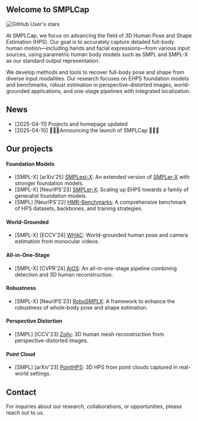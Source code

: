 ## Welcome to SMPLCap
![GitHub User's stars](https://img.shields.io/github/stars/SMPLCap)

At SMPLCap, we focus on advancing the field of 3D Human Pose and Shape Estimation (HPS). Our goal is to accurately capture detailed full-body human motion—including hands and facial expressions—from various input sources, using parametric human body models such as SMPL and SMPL-X as our standard output representation.

We develop methods and tools to recover full-body pose and shape from diverse input modalities. Our research focuses on EHPS foundation models and benchmarks, robust estimation in perspective-distorted images, world-grounded applications, and one-stage pipelines with integrated localization.

## News

- [2025-04-11] Projects and homepage updated
- [2025-04-10] 🚀🚀🚀Announcing the launch of SMPLCap 🚀🚀🚀

## Our projects

#### Foundation Models
- [SMPL-X] [arXiv'25] [SMPLest-X](https://github.com/SMPLCap/SMPLest-X): An extended version of [SMPLer-X](https://github.com/SMPLCap/SMPLer-X) with stronger foundation models.
- [SMPL-X] [NeurIPS'23] [SMPLer-X](https://github.com/SMPLCap/SMPLer-X): Scaling up EHPS towards a family of generalist foundation models.
- [SMPL] [NeurIPS'22] [HMR-Benchmarks](https://github.com/SMPLCap/hmr-benchmarks): A comprehensive benchmark of HPS datasets, backbones, and training strategies.

#### World-Grounded
- [SMPL-X] [ECCV'24] [WHAC](https://github.com/SMPLCap/WHAC): World-grounded human pose and camera estimation from monocular videos.

#### All-in-One-Stage
- [SMPL-X] [CVPR'24] [AiOS](https://github.com/SMPLCap/AiOS): An all-in-one-stage pipeline combining detection and 3D human reconstruction. 

#### Robustness
- [SMPL-X] [NeurIPS'23] [RoboSMPLX](https://github.com/SMPLCap/RoboSMPLX): A framework to enhance the robustness of
whole-body pose and shape estimation.

#### Perspective Distortion
- [SMPL] [ICCV'23] [Zolly](https://github.com/SMPLCap/Zolly): 3D human mesh reconstruction from perspective-distorted images.

#### Point Cloud
- [SMPL] [arXiv'23] [PointHPS](https://github.com/SMPLCap/PointHPS): 3D HPS from point clouds captured in real-world settings.



## Contact

For inquiries about our research, collaborations, or opportunities, please reach out to us.
